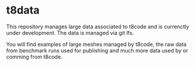 # t8data

This repository manages large data associated to t8code and is currenctly under development.
The data is managed via git lfs.

You will find examples of large meshes managed by t8code, the raw data from benchmark runs used for publishing and much more data used by or comming from t8code. 
